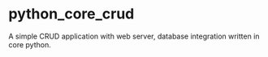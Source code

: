 # python_core_crud
A simple CRUD application with web server, database integration written in core python.
